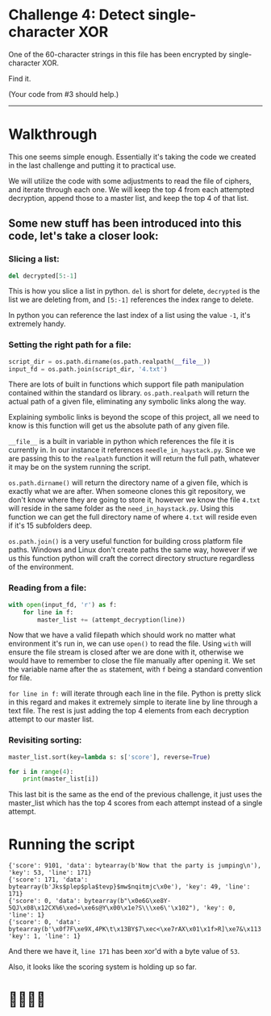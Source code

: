# Challenge 4: Detect single-character XOR

One of the 60-character strings in this file has been encrypted by single-character XOR.

Find it.

(Your code from #3 should help.)

---

# Walkthrough

This one seems simple enough. Essentially it's taking the code we created in the last challenge and putting it to practical use.

We will utilize the code with some adjustments to read the file of ciphers, and iterate through each one. We will keep the top 4 from each attempted decryption, append those to a master list, and keep the top 4 of that list.

## Some new stuff has been introduced into this code, let's take a closer look:


### Slicing a list:
```python
del decrypted[5:-1]
```
This is how you slice a list in python. `del` is short for delete, `decrypted` is the list we are deleting from, and `[5:-1]` references the index range to delete.

In python you can reference the last index of a list using the value `-1`, it's extremely handy.

### Setting the right path for a file:
```python
script_dir = os.path.dirname(os.path.realpath(__file__))
input_fd = os.path.join(script_dir, '4.txt')
```

There are lots of built in functions which support file path manipulation contained within the standard os library. `os.path.realpath` will return the actual path of a given file, eliminating any symbolic links along the way.

Explaining symbolic links is beyond the scope of this project, all we need to know is this function will get us the absolute path of any given file.

`__file__` is a built in variable in python which references the file it is currently in. In our instance it references `needle_in_haystack.py`. Since we are passing this to the `realpath` function it will return the full path, whatever it may be on the system running the script.

`os.path.dirname()` will return the directory name of a given file, which is exactly what we are after. When someone clones this git repository, we don't know where they are going to store it, however we know the file `4.txt` will reside in the same folder as the `need_in_haystack.py`. Using this function we can get the full directory name of where `4.txt` will reside even if it's 15 subfolders deep.

`os.path.join()` is a very useful function for building cross platform file paths. Windows and Linux don't create paths the same way, however if we us this function python will craft the correct directory structure regardless of the environment.


### Reading from a file:
```python
with open(input_fd, 'r') as f:
    for line in f:
        master_list += (attempt_decryption(line))
```

Now that we have a valid filepath which should work no matter what environment it's run in, we can use `open()` to read the file. Using `with` will ensure the file stream is closed after we are done with it, otherwise we would have to remember to close the file manually after opening it. We set the variable name after the `as` statement, with `f` being a standard convention for file.

`for line in f:` will iterate through each line in the file. Python is pretty slick in this regard and makes it extremely simple to iterate line by line through a text file. The rest is just adding the top 4 elements from each decryption attempt to our master list.

### Revisiting sorting:
```python
master_list.sort(key=lambda s: s['score'], reverse=True)

for i in range(4):
    print(master_list[i])
```

This last bit is the same as the end of the previous challenge, it just uses the master_list which has the top 4 scores from each attempt instead of a single attempt.

# Running the script

```
{'score': 9101, 'data': bytearray(b'Now that the party is jumping\n'), 'key': 53, 'line': 171}
{'score': 171, 'data': bytearray(b'Jks$plep$pla$tevp}$mw$nqitmjc\x0e'), 'key': 49, 'line': 171}
{'score': 0, 'data': bytearray(b"\x0e6G\xe8Y-5QJ\x08\x12CX%6\xed=\xe6s@Y\x00\x1e?S\\\xe6\'\x102"), 'key': 0, 'line': 1}
{'score': 0, 'data': bytearray(b'\x0f7F\xe9X,4PK\t\x13BY$7\xec<\xe7rAX\x01\x1f>R]\xe7&\x113'), 'key': 1, 'line': 1}
```
And there we have it, `line 171` has been xor'd with a byte value of `53`.

Also, it looks like the scoring system is holding up so far.

# :tada::tada::tada::tada: